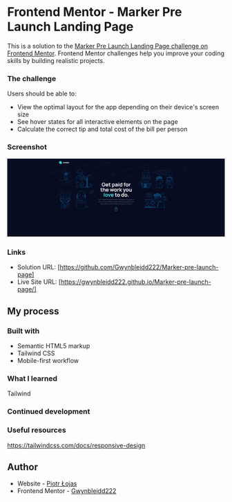 # Frontend Mentor - Marker Pre Launch Landing Page

This is a solution to the [Marker Pre Launch Landing Page challenge on Frontend Mentor](https://www.frontendmentor.io/challenges/maker-prelaunch-landing-page-WVZIJtKLd). Frontend Mentor challenges help you improve your coding skills by building realistic projects.

### The challenge

Users should be able to:

- View the optimal layout for the app depending on their device's screen size
- See hover states for all interactive elements on the page
- Calculate the correct tip and total cost of the bill per person

### Screenshot

![](./img/Screenshot_2.jpg)

### Links

- Solution URL: [https://github.com/Gwynbleidd222/Marker-pre-launch-page]
- Live Site URL: [https://gwynbleidd222.github.io/Marker-pre-launch-page/]

## My process

### Built with

- Semantic HTML5 markup
- Tailwind CSS
- Mobile-first workflow


### What I learned

Tailwind


### Continued development


### Useful resources

https://tailwindcss.com/docs/responsive-design

## Author

- Website - [Piotr Łojas](https://gwynbleidd222.github.io/Main-Single-Page-Portfolio/)
- Frontend Mentor - [Gwynbleidd222](https://www.frontendmentor.io/profile/Gwynbleidd222)